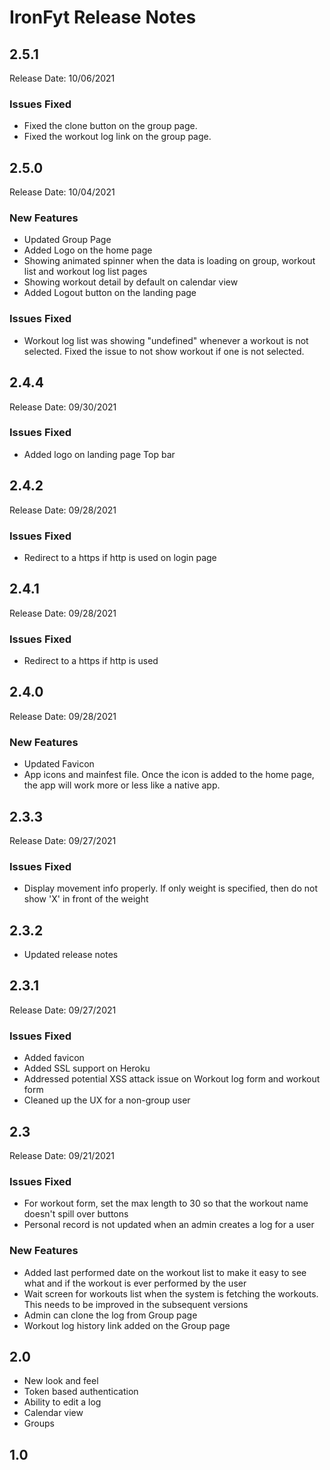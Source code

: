 # IronFyt Release Notes

## 2.5.1

Release Date: 10/06/2021

### Issues Fixed

- Fixed the clone button on the group page.
- Fixed the workout log link on the group page.

## 2.5.0

Release Date: 10/04/2021

### New Features

- Updated Group Page
- Added Logo on the home page
- Showing animated spinner when the data is loading on group, workout list and workout log list pages
- Showing workout detail by default on calendar view
- Added Logout button on the landing page

### Issues Fixed

- Workout log list was showing "undefined" whenever a workout is not selected. Fixed the issue to not show workout if one is not selected.

## 2.4.4

Release Date: 09/30/2021

### Issues Fixed

- Added logo on landing page Top bar

## 2.4.2

Release Date: 09/28/2021

### Issues Fixed

- Redirect to a https if http is used on login page

## 2.4.1

Release Date: 09/28/2021

### Issues Fixed

- Redirect to a https if http is used

## 2.4.0

Release Date: 09/28/2021

### New Features

- Updated Favicon
- App icons and mainfest file. Once the icon is added to the home page, the app will work more or less like a native app.

## 2.3.3

Release Date: 09/27/2021

### Issues Fixed

- Display movement info properly. If only weight is specified, then do not show 'X' in front of the weight

## 2.3.2

- Updated release notes

## 2.3.1

Release Date: 09/27/2021

### Issues Fixed

- Added favicon
- Added SSL support on Heroku
- Addressed potential XSS attack issue on Workout log form and workout form
- Cleaned up the UX for a non-group user

## 2.3

Release Date: 09/21/2021

### Issues Fixed

- For workout form, set the max length to 30 so that the workout name doesn't spill over buttons
- Personal record is not updated when an admin creates a log for a user

### New Features

- Added last performed date on the workout list to make it easy to see what and if the workout is ever performed by the user
- Wait screen for workouts list when the system is fetching the workouts. This needs to be improved in the subsequent versions
- Admin can clone the log from Group page
- Workout log history link added on the Group page

## 2.0

- New look and feel
- Token based authentication
- Ability to edit a log
- Calendar view
- Groups

## 1.0
